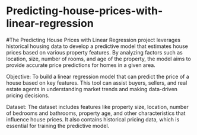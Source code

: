 # Predicting-house-prices-with-linear-regression
#The Predicting House Prices with Linear Regression project leverages historical housing data to develop a predictive model that estimates house prices based on various property features. By analyzing factors such as location, size, number of rooms, and age of the property, the model aims to provide accurate price predictions for homes in a given area.

Objective: To build a linear regression model that can predict the price of a house based on key features. This tool can assist buyers, sellers, and real estate agents in understanding market trends and making data-driven pricing decisions.

Dataset: The dataset includes features like property size, location, number of bedrooms and bathrooms, property age, and other characteristics that influence house prices. It also contains historical pricing data, which is essential for training the predictive model.
